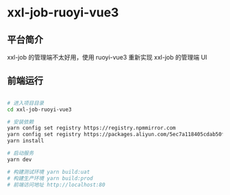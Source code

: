 # xxl-job-ruoyi-vue3

## 平台简介

xxl-job 的管理端不太好用，使用 ruoyi-vue3 重新实现 xxl-job 的管理端 UI

## 前端运行

```bash

# 进入项目目录
cd xxl-job-ruoyi-vue3

# 安装依赖
yarn config set registry https://registry.npmmirror.com
yarn config set registry https://packages.aliyun.com/5ec7a118405cdab50f3fd5aa/npm/npm-registry/
yarn install

# 启动服务
yarn dev

# 构建测试环境 yarn build:uat
# 构建生产环境 yarn build:prod
# 前端访问地址 http://localhost:80
```
